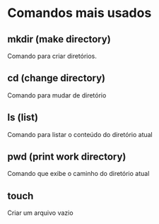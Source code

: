 # Comandos mais usados

## mkdir (make directory)

Comando para criar diretórios.

## cd (change directory)

Comando para mudar de diretório

## ls (list)

Comando para listar o conteúdo do diretório atual

## pwd (print work directory)

Comando que exibe o caminho do diretório atual

## touch

Criar um arquivo vazio

